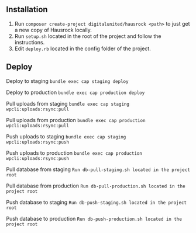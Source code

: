 ## Installation

1. Run `composer create-project digitalunited/hausrock <path>` to just get a new copy of Hausrock locally.
2. Run `setup.sh` located in the root of the project and follow the instructions.
3. Edit `deploy.rb` located in the config folder of the project.

## Deploy

Deploy to staging `bundle exec cap staging deploy`

Deploy to production `bundle exec cap production deploy`

Pull uploads from staging `bundle exec cap staging wpcli:uploads:rsync:pull`

Pull uploads from production `bundle exec cap production wpcli:uploads:rsync:pull`

Push uploads to staging `bundle exec cap staging wpcli:uploads:rsync:push`

Push uploads to production `bundle exec cap production wpcli:uploads:rsync:push`

Pull database from staging `Run db-pull-staging.sh located in the project root`

Pull database from production `Run db-pull-production.sh located in the project root`

Push database to staging `Run db-push-staging.sh located in the project root`

Push database to production `Run db-push-production.sh located in the project root`
